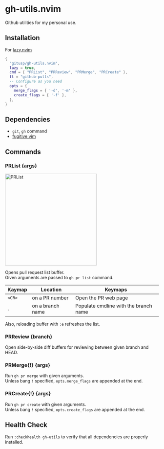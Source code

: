 gh-utils.nvim
===

Github utilities for my personal use.

## Installation

For [lazy.nvim](https://github.com/folke/lazy.nvim)

```lua
{
  "gitusp/gh-utils.nvim",
  lazy = true,
  cmd = { "PRList", "PRReview", "PRMerge", "PRCreate" },
  ft = "github-pulls",
  -- Configure as you need
  opts = {
    merge_flags = { '-d', '-m' },
    create_flags = { '-f' },
  },
}
```

## Dependencies

- `git`, `gh` command
- [fugitive.vim](https://github.com/tpope/vim-fugitive)

## Commands

### PRList {args}

<img height="300" alt="PRList" src="https://github.com/user-attachments/assets/f673d60e-036c-499d-a8c3-0f9c96c4245f" />

Opens pull request list buffer.  
Given arguments are passed to `gh pr list` command.

| Kaymap | Location         | Keymaps                               |
|--------|------------------|---------------------------------------|
| `<CR>` | on a PR number   | Open the PR web page                  |
| `.`    | on a branch name | Populate cmdline with the branch name |

Also, reloading buffer with `:e` refreshes the list.

### PRReview {branch}

Open side-by-side diff buffers for reviewing between given branch and HEAD.

### PRMerge{!} {args}

Run `gh pr merge` with given arguments.  
Unless bang `!` specified, `opts.merge_flags` are appended at the end.  

### PRCreate{!} {args}

Run `gh pr create` with given arguments.  
Unless bang `!` specified, `opts.create_flags` are appended at the end.  

## Health Check

Run `:checkhealth gh-utils` to verify that all dependencies are properly installed.
